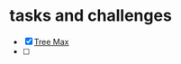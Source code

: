 # tasks and challenges 
- [x] [Tree Max](https://github.com/SalimHass/data-structures-and-algorithms/blob/main/data_structures_and_algorithms/find_max.md)
- [ ] 
